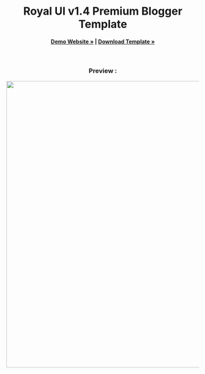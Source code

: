 <h1 align="center">
  Royal UI v1.4 Premium Blogger Template
</h1>
<h4 align="center"><a href="https://test-royal-ui.blogspot.com/"><strong>Demo Website »</strong></a> | <a href="https://mkomsel.com/download/eOggy4jaRp67Gsu"><strong>Download Template »</strong></a>
</h4>
</br>  
<h3 align="center">
<strong> Preview : </strong>
</h3>
<p align="center">
  <img src="https://i.ibb.co/7zzQQHY/q5x-Yp-Iy8-Ee2-BJg-JCr-BEAAw.png" width="750"/>
</p>
